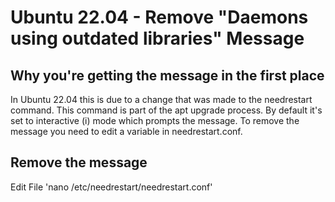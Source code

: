 # Ubuntu 22.04 - Remove "Daemons using outdated libraries" Message

## Why you're getting the message in the first place

In Ubuntu 22.04 this is due to a change that was made to the needrestart command. This command is part of the apt upgrade process. By default it's set to interactive (i) mode which prompts the message. To remove the message you need to edit a variable in needrestart.conf.

## Remove the message

Edit File
'nano /etc/needrestart/needrestart.conf'

